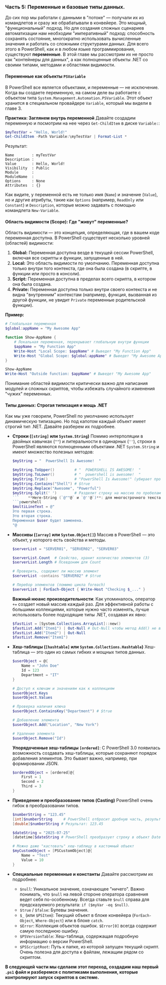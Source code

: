 ### **Часть 5: Переменные и базовые типы данных.**

До сих пор мы работали с данными в "потоке" — получали их из командлетов и сразу же обрабатывали в конвейере. Это мощный, "функциональный" подход. Но для создания сложных сценариев автоматизации нам необходим "императивный" подход: способность сохранять состояние, многократно использовать вычисленные значения и работать со сложными структурами данных. Для всего этого в PowerShell, как и в любом языке программирования, существуют **переменные**. В этой главе мы рассмотрим их не просто как "контейнеры для данных", а как полноценные объекты .NET со своими типами, методами и областями видимости.

#### **Переменные как объекты `PSVariable`**

В PowerShell все является объектами, и переменные — не исключение. Когда вы создаете переменную, на самом деле вы работаете с объектом типа `System.Management.Automation.PSVariable`. Этот объект хранится в специальном провайдере `Variable`, который мы видели в главе 3.

**Практика: Заглянем внутрь переменной**
Давайте создадим переменную и посмотрим на нее через `Get-ChildItem` в диске `Variable:`:

```powershell
$myTestVar = "Hello, World!"
Get-ChildItem -Path Variable:\myTestVar | Format-List *
```
Результат:
```
Name        : myTestVar
Description :
Value       : Hello, World!
Visibility  : Public
Module      :
ModuleName  :
Options     : None
Attributes  : {}
```
Как видите, у переменной есть не только имя (`Name`) и значение (`Value`), но и другие атрибуты, такие как `Options` (например, `ReadOnly` или `Constant`) и `Description`, которые можно задавать с помощью командлета `New-Variable`.

#### **Область видимости (Scope): Где "живут" переменные?**

Область видимости — это концепция, определяющая, где в вашем коде переменная доступна. В PowerShell существует несколько уровней (областей) видимости:

1.  **Global:** Переменная доступна везде в текущей сессии PowerShell, включая все скрипты и функции, запущенные в ней.
2.  **Local:** Это область видимости по умолчанию. Переменная доступна только внутри того контекста, где она была создана (в скрипте, в функции или просто в консоли).
3.  **Script:** Переменная доступна в пределах всего скрипта, в котором она была создана.
4.  **Private:** Переменная доступна только внутри своего контекста и не видна "внутренним" контекстам (например, функция, вызванная из другой функции, не увидит `Private` переменные родительской функции).

**Пример:**
```powershell
# Глобальная переменная
$global:appName = "My Awesome App"

function Show-AppName {
    # Локальная переменная, перекрывает глобальную внутри функции
    $appName = "My Function App"
    Write-Host "Local Scope: $appName" # Выведет "My Function App"
    Write-Host "Global Scope: $global:appName" # Выведет "My Awesome App"
}

Show-AppName
Write-Host "Outside function: $appName" # Выведет "My Awesome App"
```
Понимание областей видимости критически важно для написания модулей и сложных скриптов, чтобы избежать случайного изменения "чужих" переменных.

#### **Типы данных: Строгая типизация и мощь .NET**

Как мы уже говорили, PowerShell по умолчанию использует динамическую типизацию. Но под капотом каждый объект имеет строгий тип .NET. Давайте разберем их подробнее.

*   **Строки (`[string]` или `System.String`)**
    Помимо интерполяции в двойных кавычках (`""`) и литеральности в одинарных (`''`), строки в PowerShell являются полноценными объектами .NET `System.String` и имеют множество полезных методов:

    ```powershell
    $myString = "  PowerShell Is Awesome!  "

    $myString.ToUpper()         # "  POWERSHELL IS AWESOME!  "
    $myString.ToLower()         # "  powershell is awesome!  "
    $myString.Trim()            # "PowerShell Is Awesome!" (убирает пробелы в начале и конце)
    $myString.Contains("Shell") # $true
    $myString.Replace("Awesome", "Powerful")
    $myString.Split(' ')        # Разделит строку на массив по пробелам
    ```    **Here-String (`@""@` и `@''@`)**: для многострочного текста.
    ```powershell
    $multiLineText = @"
    Это первая строка.
    Это вторая строка.
    Переменная $user будет заменена.
    "@
    ```

*   **Массивы (`[array]` или `System.Object[]`)**
    Массив в PowerShell — это объект, у которого есть свойства и методы.

    ```powershell
    $serverList = "SERVER01", "SERVER02", "SERVER03"

    $serverList.Count  # Свойство, хранит количество элементов (3)
    $serverList.Length # Псевдоним для Count

    # Проверить, содержит ли массив элемент
    $serverList -contains "SERVER02" # $true

    # Перебор элементов (помимо цикла foreach)
    $serverList | ForEach-Object { Write-Host "Checking $_..." }
    ```
    **Важный нюанс производительности**: Как упоминалось, оператор `+=` создает новый массив каждый раз. Для эффективной работы с большими коллекциями, которые нужно часто изменять, лучше использовать более подходящие типы .NET, создавая их явно:
    ```powershell
    $fastList = [System.Collections.ArrayList]::new()
    $fastList.Add("Item1") | Out-Null # Out-Null чтобы метод Add() не выводил индекс
    $fastList.Add("Item2") | Out-Null
    $fastList.Remove("Item1")
    ```

*   **Хеш-таблицы (`[hashtable]` или `System.Collections.Hashtable`)**
    Хеш-таблица — это один из самых гибких и мощных типов данных.

    ```powershell
    $userObject = @{
        Name = "John Doe"
        Id = 123
        Department = "IT"
    }

    # Доступ к ключам и значениям как к коллекциям
    $userObject.Keys
    $userObject.Values

    # Проверка наличия ключа
    $userObject.ContainsKey("Department") # $true

    # Добавление элемента
    $userObject.Add("Location", "New York")

    # Удаление элемента
    $userObject.Remove("Id")
    ```
    **Упорядоченные хеш-таблицы `[ordered]`**: С PowerShell 3.0 появилась возможность создавать хеш-таблицы, которые сохраняют порядок добавления элементов. Это бывает важно, например, при формировании JSON.
    ```powershell
    $orderedObject = [ordered]@{
        First = 1
        Second = 2
        Third = 3
    }
    ```

*   **Приведение и преобразование типов (Casting)**
    PowerShell очень гибок в преобразовании типов.

    ```powershell
    $numberString = "123.45"
    [int]$numberString     # PowerShell отбросит дробную часть, результат: 123
    [double]$numberString # Результат: 123.45

    $dateString = "2025-07-25"
    [datetime]$dateString # PowerShell преобразует строку в объект DateTime

    # Можно даже "кастовать" хеш-таблицу в кастомный объект
    $myCustomObject = [PSCustomObject]@{
        Name = "Test"
        Value = 10
    }
    ```

*   **Специальные переменные и константы**
    Давайте рассмотрим их подробнее:
    *   `$null`: Уникальное значение, означающее "ничего". Важно понимать, что `$null` на левой стороне оператора сравнения ведет себя по-особенному. Всегда ставьте `$null` справа для предсказуемого результата: `if ($myVar -eq $null)`.
    *   `$true` / `$false`: Булевы значения.
    *   `$_` (или `$PSItem`): Текущий объект в блоке конвейера (`ForEach-Object`, `Where-Object`) или в блоке `catch`.
    *   `$Error`: Коллекция объектов ошибок. `$Error[0]` всегда содержит самую последнюю ошибку.
    *   `$PSVersionTable`: Хеш-таблица, содержащая подробную информацию о версии PowerShell.
    *   `$PSScriptRoot`: Путь к папке, из которой запущен текущий скрипт. Очень полезна для доступа к файлам, лежащим рядом со скриптом.


**В следующей части мы сделаем этот переход, создадим наш первый `.ps1` файл и разберемся с политиками выполнения, которые контролируют запуск скриптов в системе.**
